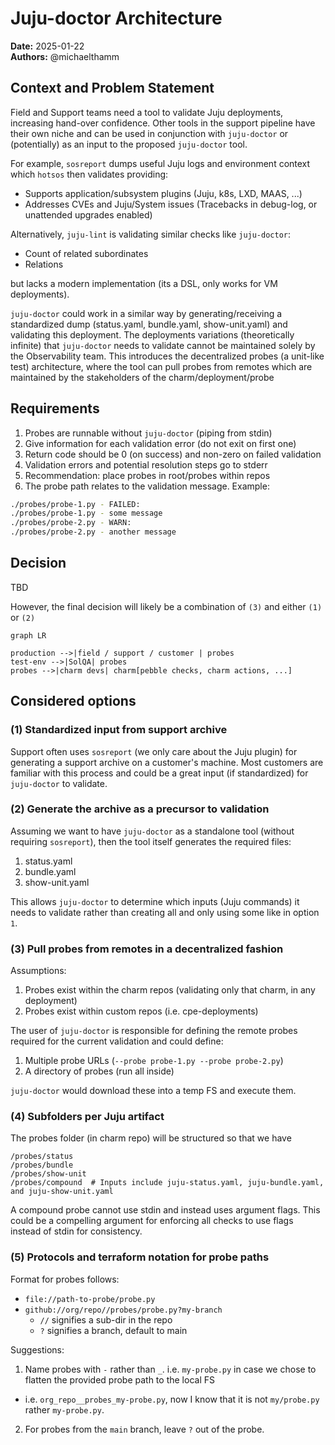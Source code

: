 # Juju-doctor Architecture
**Date:** 2025-01-22<br/>
**Authors:** @michaelthamm


## Context and Problem Statement
Field and Support teams need a tool to validate Juju deployments, increasing hand-over confidence. Other tools in the support pipeline have their own niche and can be used in conjunction with `juju-doctor` or (potentially) as an input to the proposed `juju-doctor` tool.

For example, `sosreport` dumps useful Juju logs and environment context which `hotsos` then validates providing:
  - Supports application/subsystem plugins (Juju, k8s, LXD, MAAS, ...)
  - Addresses CVEs and Juju/System issues (Tracebacks in debug-log, or unattended upgrades enabled)

Alternatively, `juju-lint` is validating similar checks like `juju-doctor`:
  - Count of related subordinates
  - Relations

but lacks a modern implementation (its a DSL, only works for VM deployments).

`juju-doctor` could work in a similar way by generating/receiving a standardized dump (status.yaml, bundle.yaml, show-unit.yaml) and validating this deployment. The deployments variations (theoretically infinite) that `juju-doctor` needs to validate cannot be maintained solely by the Observability team. This introduces the decentralized probes (a unit-like test) architecture, where the tool can pull probes from remotes which are maintained by the stakeholders of the charm/deployment/probe

## Requirements
1. Probes are runnable without `juju-doctor` (piping from stdin)
2. Give information for each validation error (do not exit on first one)
3. Return code should be 0 (on success) and non-zero on failed validation
4. Validation errors and potential resolution steps go to stderr
5. Recommendation: place probes in root/probes within repos
6. The probe path relates to the validation message. Example:
``` bash
./probes/probe-1.py - FAILED:
./probes/probe-1.py - some message
./probes/probe-2.py - WARN:
./probes/probe-2.py - another message
```

## Decision
TBD

However, the final decision will likely be a combination of `(3)` and either `(1)` or `(2)`

``` mermaid
graph LR

production -->|field / support / customer | probes
test-env -->|SolQA| probes
probes -->|charm devs| charm[pebble checks, charm actions, ...]
```

## Considered options

### (1) Standardized input from support archive

Support often uses `sosreport` (we only care about the Juju plugin) for generating a support archive on a customer's machine. Most customers are familiar with this process and could be a great input (if standardized) for `juju-doctor` to validate.

### (2) Generate the archive as a precursor to validation

Assuming we want to have `juju-doctor` as a standalone tool (without requiring `sosreport`), then the tool itself generates the required files:

1. status.yaml
2. bundle.yaml
3. show-unit.yaml

This allows `juju-doctor` to determine which inputs (Juju commands) it needs to validate rather than creating all and only using some like in option `1`.

### (3) Pull probes from remotes in a decentralized fashion

Assumptions:
1. Probes exist within the charm repos (validating only that charm, in any deployment)
2. Probes exist within custom repos (i.e. cpe-deployments)

The user of `juju-doctor` is responsible for defining the remote probes required for the current validation and could define:
1. Multiple probe URLs (`--probe probe-1.py --probe probe-2.py`)
2. A directory of probes (run all inside)

`juju-doctor` would download these into a temp FS and execute them.

### (4) Subfolders per Juju artifact

The probes folder (in charm repo) will be structured so that we have 

```
/probes/status
/probes/bundle
/probes/show-unit
/probes/compound  # Inputs include juju-status.yaml, juju-bundle.yaml, and juju-show-unit.yaml
```

A compound probe cannot use stdin and instead uses argument flags. This could be a compelling argument for enforcing all checks to use flags instead of stdin for consistency.

### (5) Protocols and terraform notation for probe paths

Format for probes follows:
- `file://path-to-probe/probe.py`
- `github://org/repo//probes/probe.py?my-branch`
  - `//` signifies a sub-dir in the repo
  - `?` signifies a branch, default to main

Suggestions:
1. Name probes with `-` rather than `_`. i.e. `my-probe.py` in case we chose to flatten the provided probe path to the local FS
  - i.e. `org_repo__probes_my-probe.py`, now I know that it is not `my/probe.py` rather `my-probe.py`.
2. For probes from the `main` branch, leave `?` out of the probe.